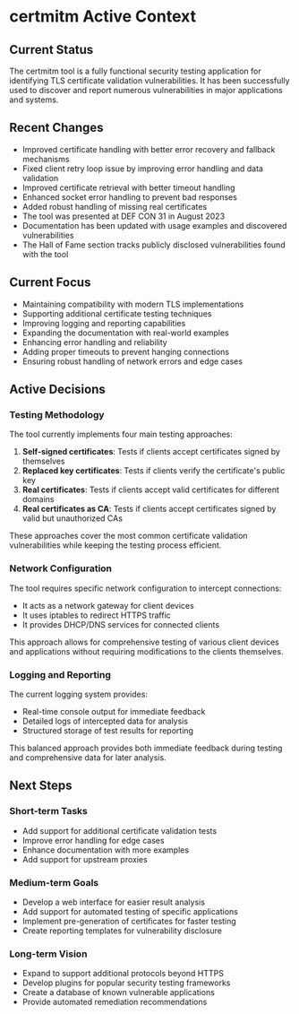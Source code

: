 # certmitm Active Context

## Current Status
The certmitm tool is a fully functional security testing application for identifying TLS certificate validation vulnerabilities. It has been successfully used to discover and report numerous vulnerabilities in major applications and systems.

## Recent Changes
- Improved certificate handling with better error recovery and fallback mechanisms
- Fixed client retry loop issue by improving error handling and data validation
- Improved certificate retrieval with better timeout handling
- Enhanced socket error handling to prevent bad responses
- Added robust handling of missing real certificates
- The tool was presented at DEF CON 31 in August 2023
- Documentation has been updated with usage examples and discovered vulnerabilities
- The Hall of Fame section tracks publicly disclosed vulnerabilities found with the tool

## Current Focus
- Maintaining compatibility with modern TLS implementations
- Supporting additional certificate testing techniques
- Improving logging and reporting capabilities
- Expanding the documentation with real-world examples
- Enhancing error handling and reliability
- Adding proper timeouts to prevent hanging connections
- Ensuring robust handling of network errors and edge cases

## Active Decisions

### Testing Methodology
The tool currently implements four main testing approaches:
1. **Self-signed certificates**: Tests if clients accept certificates signed by themselves
2. **Replaced key certificates**: Tests if clients verify the certificate's public key
3. **Real certificates**: Tests if clients accept valid certificates for different domains
4. **Real certificates as CA**: Tests if clients accept certificates signed by valid but unauthorized CAs

These approaches cover the most common certificate validation vulnerabilities while keeping the testing process efficient.

### Network Configuration
The tool requires specific network configuration to intercept connections:
- It acts as a network gateway for client devices
- It uses iptables to redirect HTTPS traffic
- It provides DHCP/DNS services for connected clients

This approach allows for comprehensive testing of various client devices and applications without requiring modifications to the clients themselves.

### Logging and Reporting
The current logging system provides:
- Real-time console output for immediate feedback
- Detailed logs of intercepted data for analysis
- Structured storage of test results for reporting

This balanced approach provides both immediate feedback during testing and comprehensive data for later analysis.

## Next Steps

### Short-term Tasks
- Add support for additional certificate validation tests
- Improve error handling for edge cases
- Enhance documentation with more examples
- Add support for upstream proxies

### Medium-term Goals
- Develop a web interface for easier result analysis
- Add support for automated testing of specific applications
- Implement pre-generation of certificates for faster testing
- Create reporting templates for vulnerability disclosure

### Long-term Vision
- Expand to support additional protocols beyond HTTPS
- Develop plugins for popular security testing frameworks
- Create a database of known vulnerable applications
- Provide automated remediation recommendations